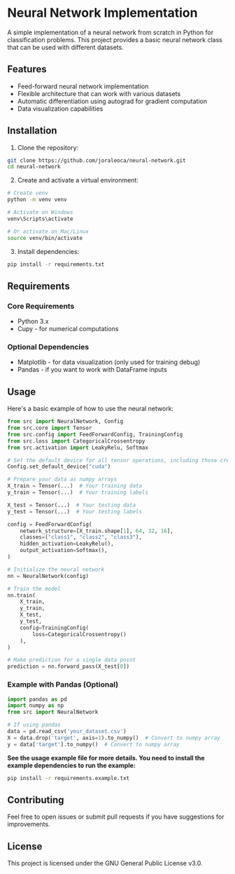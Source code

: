 # Neural Network Implementation

A simple implementation of a neural network from scratch in Python for classification problems. This project provides a basic neural network class that can be used with different datasets.

## Features

- Feed-forward neural network implementation
- Flexible architecture that can work with various datasets
- Automatic differentiation using autograd for gradient computation
- Data visualization capabilities

## Installation

1. Clone the repository:
```bash
git clone https://github.com/joraleoca/neural-network.git
cd neural-network
```

2. Create and activate a virtual environment:
```bash
# Create venv
python -m venv venv

# Activate on Windows
venv\Scripts\activate

# Or activate on Mac/Linux
source venv/bin/activate
```

3. Install dependencies:
```bash
pip install -r requirements.txt
```

## Requirements
### Core Requirements
- Python 3.x
- Cupy - for numerical computations

### Optional Dependencies
- Matplotlib - for data visualization (only used for training debug)
- Pandas - if you want to work with DataFrame inputs

## Usage

Here's a basic example of how to use the neural network:

```python
from src import NeuralNetwork, Config
from src.core import Tensor
from src.config import FeedForwardConfig, TrainingConfig
from src.loss import CategoricalCrossentropy
from src.activation import LeakyRelu, Softmax

# Set the default device for all tensor operations, including those created internally by the neural network
Config.set_default_device("cuda")

# Prepare your data as numpy arrays
X_train = Tensor(...)  # Your training data
y_train = Tensor(...)  # Your training labels

X_test = Tensor(...)  # Your testing data
y_test = Tensor(...)  # Your testing labels

config = FeedForwardConfig(
    network_structure=[X_train.shape[1], 64, 32, 16],
    classes=("class1", "class2", "class3"),
    hidden_activation=LeakyRelu(),
    output_activation=Softmax(),
)

# Initialize the neural network
nn = NeuralNetwork(config)

# Train the model
nn.train(
    X_train,
    y_train,
    X_test,
    y_test,
    config=TrainingConfig(
        loss=CategoricalCrossentropy()
    ),
)

# Make prediction for a single data point
prediction = nn.forward_pass(X_test[0])
```

### Example with Pandas (Optional)
```python
import pandas as pd
import numpy as np
from src import NeuralNetwork

# If using pandas
data = pd.read_csv('your_dataset.csv')
X = data.drop('target', axis=1).to_numpy()  # Convert to numpy array
y = data['target'].to_numpy()  # Convert to numpy array
```

**See the usage example file for more details. You need to install the example dependencies to run the example:**

```bash
pip install -r requirements.example.txt
```

## Contributing

Feel free to open issues or submit pull requests if you have suggestions for improvements.

## License

This project is licensed under the GNU General Public License v3.0.
